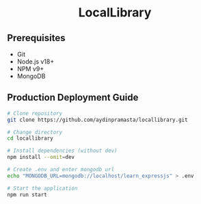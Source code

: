 <h1 style="text-align: center;">LocalLibrary</h1>

## Prerequisites

- Git
- Node.js v18+
- NPM v9+
- MongoDB

## Production Deployment Guide

```bash
# Clone repository
git clone https://github.com/aydinpramasta/locallibrary.git

# Change directory
cd locallibrary

# Install dependencies (without dev)
npm install --omit=dev

# Create .env and enter mongodb url
echo "MONGODB_URL=mongodb://localhost/learn_expressjs" > .env

# Start the application
npm run start
```
